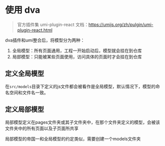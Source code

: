 # 使用 dva

> 官方插件集 umi-plugin-react
> 文档：https://umijs.org/zh/pulgin/umi-plugin-react.html

dva插件和umi整合后，将模型分为两种：

1. 全局模型：所有页面通用，工程一开始启动后，模型就会挂在到仓库
2. 局部模型：只能被某些页面使用，访问具体的页面时才会挂在到仓库

## 定义全局模型

在```src/models```目录下定义的js文件都会被看作是全局模型，默认情况下，模型的命名空间和文件名一致。

## 定义局部模型

局部模型定义在pages文件夹或其子文件夹中，在那个文件夹定义的模型，会被该文件夹中的所有页面以及子页面所共享

局部模型的帝国一和全局模型的约定类似，需要创建一个models文件夹